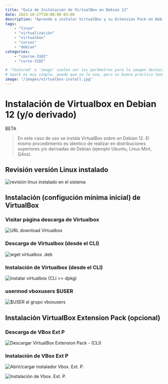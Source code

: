 ```yaml
---
title: "Guía de Instalación de VirtualBox en Debian 12"
date: 2023-10-27T10:00:00-03:00
description: "Aprende a instalar VirtualBox y su Extension Pack en Debian 12 y derivados paso a paso desde la línea de comandos."
tags:
    - "linux"
    - "virtualización"
    - "virtualbox"
    - "cursos"
    - "debian"
categories:
    - "course-3182"
    - "curso-3182"

# 'featured' o 'image' suelen ser los parámetros para la imagen destacada.
# Spark es muy simple, puede que no la use, pero es buena práctica tenerla.
image: "/images/virtualbox-install.jpg"
---
```


# Instalación de Virtualbox en Debian 12 (y/o derivado)


BETA

> En este caso de uso se instala VirtualBox sobre un Debian 12. El mismo procedimiento es identico de realizar en distribuciones superiores y/o derivadas de Debian (ejemplo Ubuntu, Linux Mint, Q4os).
>

## Revisión versión Linux instalado

![revisión linux instalado en el sistema](/images/virtualbox/selection_027.png)

## Instalación (configución mínima inicial) de VirtualBox

### Visitar página descarga de Virtualbox

![URL download Virtualbox](/images/virtualbox/selection_028.png)

### Descarga de Virtualbox (desde el CLI)

![wget virtualbox .deb](/images/virtualbox/selection_029.png)

### Instalación de Virtualbox (desde el CLI)

![instalar virtualbox (CLI >> dpkg)](/images/virtualbox/virtualbox-install.png)

### usermod vboxusers $USER

![$USER al grupo vboxusers](/images/virtualbox/selection_031.png)

## Instalación VirtualBox Extension Pack (opcional)

### Descarga de VBox Ext P

![Descargar VirtualBox Extension Pack - (CLI)](/images/virtualbox/selection_033.png)

### Instalación de VBox Ext P

![Abrir/cargar instalador Vbox. Ext. P.](/images/virtualbox/selection_036.png)

![Instalación de Vbox. Ext. P.](/images/virtualbox/selection_035.png)
